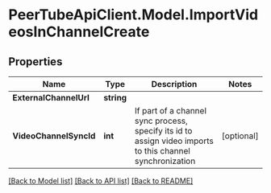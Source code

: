 # PeerTubeApiClient.Model.ImportVideosInChannelCreate

## Properties

Name | Type | Description | Notes
------------ | ------------- | ------------- | -------------
**ExternalChannelUrl** | **string** |  | 
**VideoChannelSyncId** | **int** | If part of a channel sync process, specify its id to assign video imports to this channel synchronization | [optional] 

[[Back to Model list]](../README.md#documentation-for-models) [[Back to API list]](../README.md#documentation-for-api-endpoints) [[Back to README]](../README.md)

